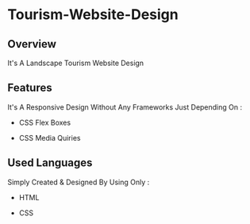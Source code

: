 # Tourism-Website-Design

## Overview

It's A Landscape Tourism Website Design

## Features

It's A Responsive Design Without Any Frameworks Just Depending On :

- CSS Flex Boxes

- CSS Media Quiries

## Used Languages

Simply Created & Designed By Using Only :

- HTML

- CSS
